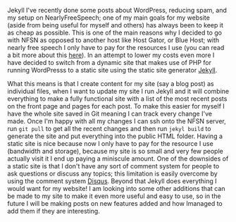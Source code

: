 Jekyll
I've recently done some posts about WordPress, reducing spam, and my setup on NearlyFreeSpeech; one of my main goals for my website (aside from being useful for myself and others) has always been to keep it as cheap as possible. This is one of the main reasons why I decided to go with NFSN as opposed to another host like Host Gator, or Blue Host; with nearly free speech I only have to pay for the resources I use (you can read a bit more about this [here](http://Google.com)). In an attempt to lower my costs even more I have decided to switch from a dynamic site that makes use of PHP for running WordPresss to a static site using the static site generator [Jekyll](http://Jekyll.com).
<!--more-->
What this means is that I create content for my site (say a blog post) as individual files, when I want to update my site I run Jekyll and it will combine everything to make a fully functional site with a list of the most recent posts on the front page and pages for each post. To make this easier for myself I have the whole site saved in Git meaning I can track every change I've made. Once I'm happy with all my changes I can ssh onto the NFSN server, run `git pull` to get all the recent changes and then run `jekyl build` to generate the site and put everything into the public HTML folder.
Having a static site is nice because now I only have to pay for the resource I use (bandwidth and storage), because my site is so small and very few people actually visit it I end up paying a miniscule amount. One of the downsides of a static site is that I don't have any sort of comment system for people to ask questions or discuss any topics; this limitation is easily overcome by using the comment system [Disqus](). Beyond that Jekyll does everything I would want for my website! I am looking into some other additions that can be made to my site to make it even more useful and easy to use, so in the future I will be making posts on new features added and how Imanaged to add them if they are interesting.